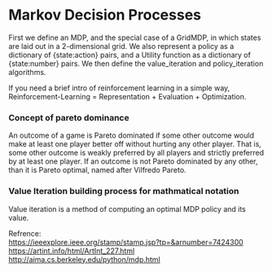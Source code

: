 # Markov Decision Processes
First we define an MDP, and the special case of a GridMDP, in which
states are laid out in a 2-dimensional grid.  We also represent a policy
as a dictionary of {state:action} pairs, and a Utility function as a
dictionary of {state:number} pairs.  We then define the value_iteration
and policy_iteration algorithms.

If you need a brief intro of reinforcement learning in a simple way,   
Reinforcement-Learning = Representation + Evaluation + Optimization.

### Concept of pareto dominance
An outcome of a game is Pareto dominated if some other outcome would make at least one player 
better off without hurting any other player. That is, some other outcome is weakly preferred by all players and strictly 
preferred by at least one player. If an outcome is not Pareto dominated by any other, than it is Pareto optimal, 
named after Vilfredo Pareto.

### Value Iteration building process for mathmatical notation  
Value iteration is a method of computing an optimal MDP policy and its value. 



Refrence:  
https://ieeexplore.ieee.org/stamp/stamp.jsp?tp=&arnumber=7424300  
https://artint.info/html/ArtInt_227.html  
http://aima.cs.berkeley.edu/python/mdp.html
